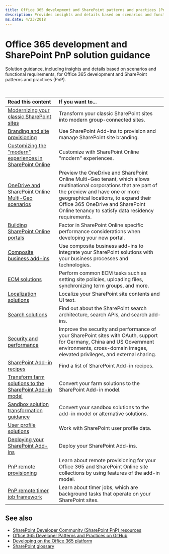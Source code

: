 ```yaml
---
title: Office 365 development and SharePoint patterns and practices (PnP) solution guidance
description: Provides insights and details based on scenarios and functional requirements.
ms.date: 4/23/2018
---
```


# Office 365 development and SharePoint PnP solution guidance

Solution guidance, including insights and details based on scenarios and functional requirements, for Office 365 development and SharePoint patterns and practices (PnP). 

<br/>

|Read this content|If you want to...|
|:-----|:-----|
|[Modernizing your classic SharePoint sites](../transform/modernize-classic-sites.md)|Transform your classic SharePoint sites into modern group-connected sites.|
|[Branding and site provisioning](Branding-and-site-provisioning-solutions-for-SharePoint.md)|Use SharePoint Add-ins to provision and manage SharePoint site branding.|
|[Customizing the "modern" experiences in SharePoint Online](modern-experience-customizations.md)|Customize with SharePoint Online "modern" experiences.|
|[OneDrive and SharePoint Online Multi-Geo scenarios](multigeo-introduction.md)| Preview the OneDrive and SharePoint Online Multi-Geo tenant, which allows multinational corporations that are part of the preview and have one or more geographical locations, to expand their Office 365 OneDrive and SharePoint Online tenancy to satisfy data residency requirements.|
|[Building SharePoint Online portals](portal-overview.md) |Factor in SharePoint Online specific performance considerations when developing your new portal. |
|[Composite business add-ins](composite-business-apps-for-sharepoint.md)|Use composite business add-ins to integrate your SharePoint solutions with your business processes and technologies. |
|[ECM solutions](enterprise-content-management-solutions-for-sharepoint.md)|Perform common ECM tasks such as setting site policies, uploading files, synchronizing term groups, and more.|
|[Localization solutions](localization-solutions-for-sharepoint-2013-and-sharepoint-online.md)|Localize your SharePoint site contents and UI text.|
|[Search solutions](search-solutions-in-sharepoint-2013-and-sharepoint-online.md)|Find out about the SharePoint search architecture, search APIs, and search add-ins.|
|[Security and performance](security-and-performance.md)|Improve the security and performance of your SharePoint sites with OAuth, support for Germany, China and US Government environments, cross-domain images, elevated privileges, and external sharing.|
|[SharePoint Add-in recipes](sharepoint-add-in-recipes.md)|Find a list of SharePoint Add-in recipes.|
|[Transform farm solutions to the SharePoint Add-in model](Transform-farm-solutions-to-the-SharePoint-app-model.md)|Convert your farm solutions to the SharePoint Add-in model.|
|[Sandbox solution transformation guidance](sandbox-solution-transformation-guidance.md)|Convert your sandbox solutions to the add-in model or alternative solutions.|
|[User profile solutions](user-profile-solutions-for-sharepoint.md)|Work with SharePoint user profile data.|
|[Deploying your SharePoint Add-ins](deploying-your-sharepoint-add-ins.md)|Deploy your SharePoint Add-ins.|
|[PnP remote provisioning](pnp-remote-provisioning.md)|Learn about remote provisioning for your Office 365 and SharePoint Online site collections by using features of the add-in model.|
|[PnP remote timer job framework](pnp-remote-timer-job-framework.md)|Learn about timer jobs, which are background tasks that operate on your SharePoint sites.|


## See also

- [SharePoint Developer Community (SharePoint PnP) resources](../community/community.md)  
- [Office 365 Developer Patterns and Practices on GitHub](https://github.com/SharePoint/PnP)  
- [Developing on the Office 365 platform](http://msdn.microsoft.com/en-us/office/office365/howto/platform-development-overview)
- [SharePoint glossary](../general-development/sharepoint-glossary.md) 
 